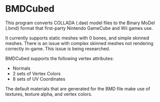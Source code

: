 # BMDCubed
This program converts COLLADA (.dae) model files to the Binary MoDel (.bmd) format that first-party Nintendo GameCube and Wii games use.

It currently supports static meshes with 0 bones, and simple skinned meshes. There is an issue with complex skinned meshes not rendering correctly in-game. This issue is being researched.

BMDCubed supports the following vertex attributes:

* Normals
* 2 sets of Vertex Colors
* 8 sets of UV Coordinates

The default materials that are generated for the BMD file make use of textures, texture alpha, and vertex colors.
